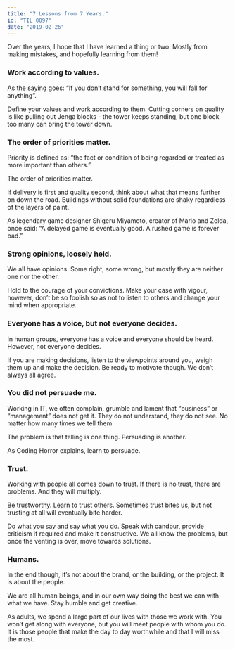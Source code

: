 ```yaml
---
title: "7 Lessons from 7 Years."
id: "TIL 0097"
date: "2019-02-26"
---
```


Over the years, I hope that I have learned a thing or two. Mostly from making mistakes, and hopefully learning from them!

### Work according to values. 

As the saying goes: “If you don’t stand for something, you will fall for anything”. 

Define your values and work according to them. Cutting corners on quality is like pulling out Jenga blocks - the tower keeps standing, but one block too many can bring the tower down.  

### The order of priorities matter. 

Priority is defined as: “the fact or condition of being regarded or treated as more important than others.” 

The order of priorities matter. 

If delivery is first and quality second, think about what that means further on down the road. Buildings without solid foundations are shaky regardless of the layers of paint. 

As legendary game designer Shigeru Miyamoto, creator of Mario and Zelda, once said: “A delayed game is eventually good. A rushed game is forever bad.”

### Strong opinions, loosely held. 

We all have opinions. Some right, some wrong, but mostly they are neither one nor the other. 

Hold to the courage of your convictions. Make your case with vigour, however, don’t be so foolish so as not to listen to others and change your mind when appropriate. 

### Everyone has a voice, but not everyone decides. 

In human groups, everyone has a voice and everyone should be heard. However, not everyone decides.

If you are making decisions, listen to the viewpoints around you, weigh them up and make the decision. Be ready to motivate though. We don’t always all agree. 

### You did not persuade me.

Working in IT, we often complain, grumble and lament that “business” or “management” does not get it. They do not understand, they do not see. No matter how many times we tell them. 

The problem is that telling is one thing. Persuading is another. 

As Coding Horror explains, learn to persuade. 

### Trust. 

Working with people all comes down to trust. If there is no trust, there are problems. And they will multiply. 

Be trustworthy. Learn to trust others. Sometimes trust bites us, but not trusting at all will eventually bite harder. 

Do what you say and say what you do. Speak with candour, provide criticism if required and make it constructive. We all know the problems, but once the venting is over, move towards solutions. 

### Humans.

In the end though, it’s not about the brand, or the building, or the project. It is about the people. 

We are all human beings, and in our own way doing the best we can with what we have. Stay humble and get creative.

As adults, we spend a large part of our lives with those we work with. You won’t get along with everyone, but you will meet people with whom you do. It is those people that make the day to day worthwhile and that I will miss the most. 